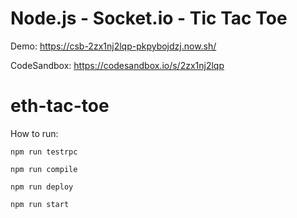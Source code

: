 # Node.js - Socket.io - Tic Tac Toe

Demo: https://csb-2zx1nj2lqp-pkpybojdzj.now.sh/

CodeSandbox: https://codesandbox.io/s/2zx1nj2lqp

# eth-tac-toe

How to run:

```
npm run testrpc
```

```
npm run compile
```

```
npm run deploy
```

```
npm run start
```
